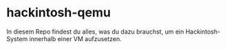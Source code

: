 # hackintosh-qemu
In diesem Repo findest du alles, was du dazu brauchst, um ein Hackintosh-System innerhalb einer VM aufzusetzen.
